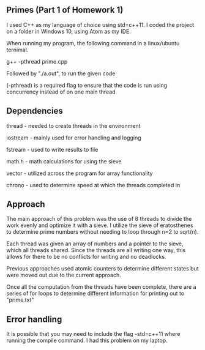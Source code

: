Primes (Part 1 of Homework 1)
-----------------------------

I used C++ as my language of choice using std=c++11. I coded the project on a folder in Windows 10, using Atom as my IDE.

When running my program, the following command in a linux/ubuntu ternimal.

g++ -pthread prime.cpp

Followed by "./a.out", to run the given code

(-pthread) is a required flag to ensure that the code is run using concurrency instead of on one main thread

Dependencies
------------
thread - needed to create threads in the environment

iostream - mainly used for error handling and logging

fstream - used to write results to file

math.h - math calculations for using the sieve 

vector - utilized across the program for array functionality

chrono - used to determine speed at which the threads completed in

Approach
--------

The main approach of this problem was the use of 8 threads to divide the work evenly and optimize it with a sieve. I utilize the sieve of eratosthenes to determine prime numbers without needing to loop through n=2 to sqrt(n).

Each thread was given an array of numbers and a pointer to the sieve, which all threads shared. Since the threads are all writing one way, this allows for there to be no conflicts for writing and no deadlocks.

Previous approaches used atomic counters to determine different states but were moved out due to the current approach.

Once all the computation from the threads have been complete, there are a series of for loops to determine different information for printing out to "prime.txt"

Error handling
--------------
It is possible that you may need to include the flag -std=c++11 where running the compile command. I had this problem on my laptop.
